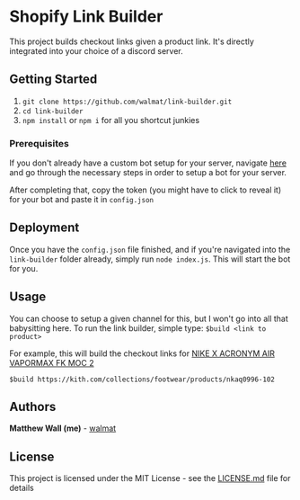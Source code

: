 # Shopify Link Builder

This project builds checkout links given a product link. It's directly integrated into your choice of a discord server.

## Getting Started

1. `git clone https://github.com/walmat/link-builder.git`
2. `cd link-builder`
3. `npm install` or `npm i` for all you shortcut junkies

### Prerequisites

If you don't already have a custom bot setup for your server, navigate [here](https://discordapp.com/developers/applications/me) and go through the necessary steps in order to setup
a bot for your server.

After completing that, copy the token (you might have to click to reveal it) for your bot and paste it in `config.json`


## Deployment

Once you have the `config.json` file finished, and if you're navigated into the `link-builder` folder already, simply
run `node index.js`. This will start the bot for you.

## Usage

You can choose to setup a given channel for this, but I won't go into all that babysitting here. To run the link builder,
simple type: `$build <link to product>`

For example, this will build the checkout links for [NIKE X ACRONYM AIR VAPORMAX FK MOC 2](https://kith.com/collections/footwear/products/nkaq0996-102)

`$build https://kith.com/collections/footwear/products/nkaq0996-102`

## Authors

**Matthew Wall (me)** - [walmat](https://github.com/walmat)

## License

This project is licensed under the MIT License - see the [LICENSE.md](LICENSE.md) file for details

